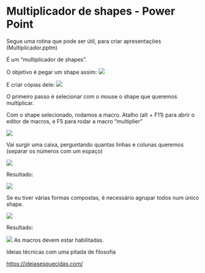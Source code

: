 # Multiplicador de shapes - Power Point

Segue uma rotina que pode ser útil, para criar apresentações (Multiplicador.pptm)

É um “multiplicador de shapes”.

O objetivo é pegar um shape assim:
![](https://ferramentasexcelvba.files.wordpress.com/2020/10/shape01.png?w=51)

E criar cópias dele:
![](https://ferramentasexcelvba.files.wordpress.com/2020/10/shape02.png)

O primeiro passo é selecionar com o mouse o shape que queremos multiplicar.

Com o shape selecionado, rodamos a macro.  Atalho (alt + F11) para abrir o editor de macros, e F5 para rodar a macro “multiplier”

![](https://ferramentasexcelvba.files.wordpress.com/2020/10/shape03.png?w=1024)

Vai surgir uma caixa, perguntando quantas linhas e colunas queremos (separar os números com um espaço)

![](https://ferramentasexcelvba.files.wordpress.com/2020/10/shape04.png)

Resultado:

![](https://ferramentasexcelvba.files.wordpress.com/2020/10/shape05.png)

Se eu tiver várias formas compostas, é necessário agrupar todos num único shape.

![](https://ferramentasexcelvba.files.wordpress.com/2020/10/shape06.png?w=120)

Resultado:

![](https://ferramentasexcelvba.files.wordpress.com/2020/10/shape07.png)
As macros devem estar habilitadas.

Ideias técnicas com uma pitada de filosofia

https://ideiasesquecidas.com/
